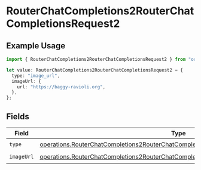 # RouterChatCompletions2RouterChatCompletionsRequest2

## Example Usage

```typescript
import { RouterChatCompletions2RouterChatCompletionsRequest2 } from "orq-poc-typescript2/models/operations";

let value: RouterChatCompletions2RouterChatCompletionsRequest2 = {
  type: "image_url",
  imageUrl: {
    url: "https://baggy-ravioli.org",
  },
};
```

## Fields

| Field                                                                                                                                                                                          | Type                                                                                                                                                                                           | Required                                                                                                                                                                                       | Description                                                                                                                                                                                    |
| ---------------------------------------------------------------------------------------------------------------------------------------------------------------------------------------------- | ---------------------------------------------------------------------------------------------------------------------------------------------------------------------------------------------- | ---------------------------------------------------------------------------------------------------------------------------------------------------------------------------------------------- | ---------------------------------------------------------------------------------------------------------------------------------------------------------------------------------------------- |
| `type`                                                                                                                                                                                         | [operations.RouterChatCompletions2RouterChatCompletionsRequestRequestBodyMessages4Type](../../models/operations/routerchatcompletions2routerchatcompletionsrequestrequestbodymessages4type.md) | :heavy_check_mark:                                                                                                                                                                             | N/A                                                                                                                                                                                            |
| `imageUrl`                                                                                                                                                                                     | [operations.RouterChatCompletions2RouterChatCompletionsRequestImageUrl](../../models/operations/routerchatcompletions2routerchatcompletionsrequestimageurl.md)                                 | :heavy_check_mark:                                                                                                                                                                             | N/A                                                                                                                                                                                            |